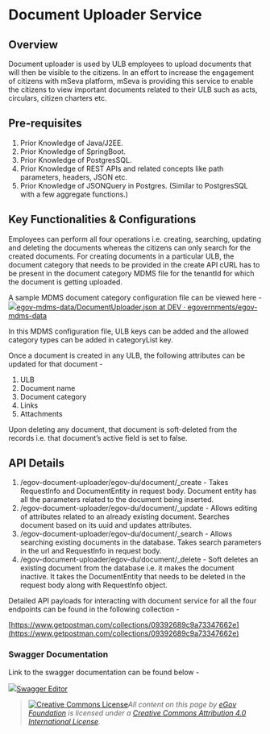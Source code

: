 # Document Uploader Service

## Overview <a href="#overview" id="overview"></a>

Document uploader is used by ULB employees to upload documents that will then be visible to the citizens. In an effort to increase the engagement of citizens with mSeva platform, mSeva is providing this service to enable the citizens to view important documents related to their ULB such as acts, circulars, citizen charters etc.

## Pre-requisites <a href="#pre-requisites" id="pre-requisites"></a>

1. Prior Knowledge of Java/J2EE.
2. Prior Knowledge of SpringBoot.
3. Prior Knowledge of PostgresSQL.
4. Prior Knowledge of REST APIs and related concepts like path parameters, headers, JSON etc.
5. Prior Knowledge of JSONQuery in Postgres. (Similar to PostgresSQL with a few aggregate functions.)

## Key Functionalities & Configurations <a href="#key-functionalities-and-configurations" id="key-functionalities-and-configurations"></a>

Employees can perform all four operations i.e. creating, searching, updating and deleting the documents whereas the citizens can only search for the created documents. For creating documents in a particular ULB, the document category that needs to be provided in the create API cURL has to be present in the document category MDMS file for the tenantId for which the document is getting uploaded.&#x20;

A sample MDMS document category configuration file can be viewed here - [![](https://github.com/fluidicon.png)egov-mdms-data/DocumentUploader.json at DEV · egovernments/egov-mdms-data](https://github.com/egovernments/egov-mdms-data/blob/DEV/data/pb/DocumentUploader/DocumentUploader.json)

In this MDMS configuration file, ULB keys can be added and the allowed category types can be added in categoryList key.

Once a document is created in any ULB, the following attributes can be updated for that document -&#x20;

1. ULB
2. Document name
3. Document category
4. Links
5. Attachments

Upon deleting any document, that document is soft-deleted from the records i.e. that document’s active field is set to false.

## API Details <a href="#api-details" id="api-details"></a>

1. /egov-document-uploader/egov-du/document/\_create - Takes RequestInfo and DocumentEntity in request body. Document entity has all the parameters related to the document being inserted.
2. /egov-document-uploader/egov-du/document/\_update - Allows editing of attributes related to an already existing document. Searches document based on its uuid and updates attributes.
3. /egov-document-uploader/egov-du/document/\_search - Allows searching existing documents in the database. Takes search parameters in the url and RequestInfo in request body.
4. /egov-document-uploader/egov-du/document/\_delete - Soft deletes an existing document from the database i.e. it makes the document inactive. It takes the DocumentEntity that needs to be deleted in the request body along with RequestInfo object.

Detailed API payloads for interacting with document service for all the four endpoints can be found in the following collection -

[https://www.getpostman.com/collections/09392689c9a73347662e](https://www.getpostman.com/collections/09392689c9a73347662e)

### Swagger Documentation <a href="#swagger-documentation" id="swagger-documentation"></a>

Link to the swagger documentation can be found below -

[![](https://editor.swagger.io/dist/favicon-32x32.png)Swagger Editor](https://editor.swagger.io/?url=https://raw.githubusercontent.com/egovernments/DIGIT-OSS/master/core-services/docs/egov-document-uploader-contract.yml)



> [![Creative Commons License](https://i.creativecommons.org/l/by/4.0/80x15.png)_​_](http://creativecommons.org/licenses/by/4.0/)_All content on this page by_ [_eGov Foundation_](https://egov.org.in) _is licensed under a_ [_Creative Commons Attribution 4.0 International License_](http://creativecommons.org/licenses/by/4.0/)_._
